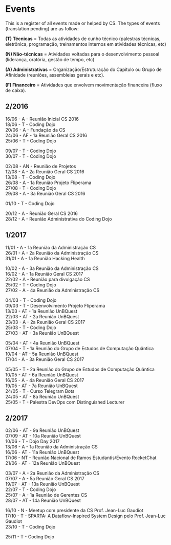 # Events

This is a register of all events made or helped by CS. The types of events (translation pending) are as follow: 

**(T) Técnicas** = Todas as atividades de cunho técnico (palestras técnicas, eletrônica, programação, treinamentos internos em atividades técnicas, etc)

**(N) Não-técnicas** = Atividades voltadas para o desenvolvimento pessoal (liderança, oratória, gestão de tempo, etc) 

**(A) Administrativas** = Organização/Estruturação do Capítulo ou Grupo de Afinidade (reuniões, assembleias gerais e etc).

**(F) Financeiro** = Atividades que envolvem movimentação financeira (fluxo de caixa).

## 2/2016

16/06 - A - Reunião Inicial CS 2016<br>
18/06 - T - Coding Dojo<br>
20/06 - A - Fundação da CS<br>
24/06 - AF - 1a Reunião Geral CS 2016<br>
25/06 - T - Coding Dojo<br>

09/07 - T - Coding Dojo<br>
30/07 - T - Coding Dojo<br>

02/08 - AN - Reunião de Projetos<br>
12/08 - A - 2a Reunião Geral CS 2016<br>
13/08 - T - Coding Dojo<br>
26/08 - A - 1a Reunião Projeto Fliperama<br>
27/08 - T - Coding Dojo<br>
29/08 - A - 3a Reunião Geral CS 2016<br>

01/10 - T - Coding Dojo<br>

20/12 - A - Reunião Geral CS 2016<br>
28/12 - A - Reunião Administrativa do Coding Dojo<br>

## 1/2017

11/01 - A - 1a Reunião da Administração CS<br>
26/01 - A - 2a Reunião da Administração CS<br>
31/01 - A - 1a Reunião Hacking Health<br>

10/02 - A - 3a Reunião da Administração CS<br>
16/02 - A - 1a Reunião Geral CS 2017<br>
22/02 - A - Reunião para divulgação CS<br>
25/02 - T - Coding Dojo<br>
27/02 - A - 4a Reunião da Administração CS<br>

04/03 - T - Coding Dojo<br>
09/03 - T - Desenvolvimento Projeto Fliperama<br>
13/03 - AT - 1a Reunião UnBQuest<br>
22/03 - AT - 2a Reunião UnBQuest<br>
23/03 - A - 2a Reunião Geral CS 2017<br>
25/03 - T - Coding Dojo<br>
27/03 - AT - 3a Reunião UnBQuest<br>

05/04 - AT - 4a Reunião UnBQuest<br>
07/04 - T - 1a Reunião do Grupo de Estudos de Computação Quântica<br>
10/04 - AT - 5a Reunião UnBQuest<br>
17/04 - A - 3a Reunião Geral CS 2017<br>

05/05 - T - 2a Reunião do Grupo de Estudos de Computação Quântica<br>
10/05 - AT - 6a Reunião UnBQuest<br>
16/05 - A - 4a Reunião Geral CS 2017<br>
19/05 - AT - 7a Reunião UnBQuest<br>
24/05 - T - Curso Telegram Bots<br>
24/05 - AT - 8a Reunião UnBQuest<br>
25/05 - T - Palestra DevOps com Distinguished Lecturer<br>

## 2/2017

02/06 - AT - 9a Reunião UnBQuest<br>
07/09 - AT - 10a Reunião UnBQuest<br>
10/06 - T - Dojo Day 2017<br>
13/06 - A - 1a Reunião da Administração CS<br>
16/06 - AT - 11a Reunião UnBQuest<br>
17/06 - NT - Reunião Nacional de Ramos Estudantis/Evento RocketChat<br>
21/06 - AT - 12a Reunião UnBQuest<br>

03/07 - A - 2a Reunião da Administração CS<br>
07/07 - A - 5a Reunião Geral CS 2017<br>
19/07 - AT - 13a Reunião UnBQuest<br>
22/07 - T - Coding Dojo<br>
25/07 - A - 1a Reunião de Gerentes CS<br>
28/07 - AT - 14a Reunião UnBQuest<br>

16/10 - N - Meetup com presidente da CS Prof. Jean-Luc Gaudiot<br>
17/10 - T - SPARTA: A Dataflow-Inspired System Design pelo Prof. Jean-Luc Gaudiot<br>
23/10 - T - Coding Dojo<br>

25/11 - T - Coding Dojo<br>
